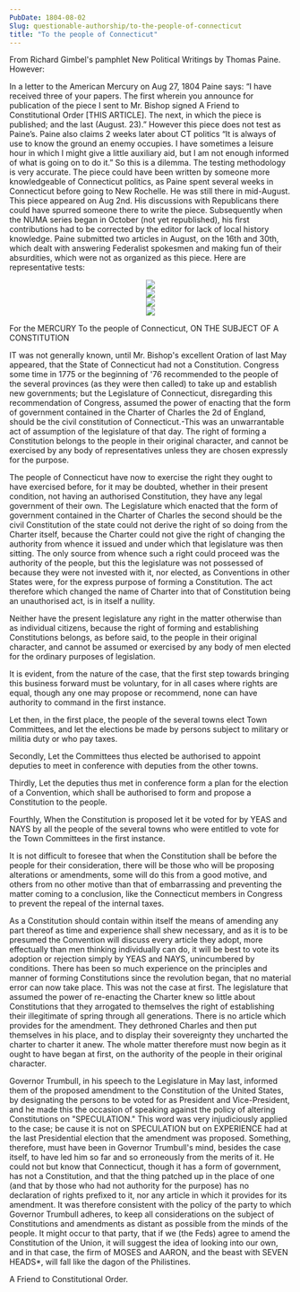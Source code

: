 ```yaml
---
PubDate: 1804-08-02
Slug: questionable-authorship/to-the-people-of-connecticut
title: "To the people of Connecticut"
---
```


From Richard Gimbel's pamphlet New Political Writings by Thomas Paine. However:

In a letter to the American Mercury on Aug 27, 1804 Paine says: “I have received three of your papers. The first wherein you announce for publication of the piece I sent to Mr. Bishop signed A Friend to Constitutional Order [THIS ARTICLE]. The next, in which the piece is published; and the last (August. 23).” However this piece does not test as Paine’s. Paine also claims 2 weeks later about CT politics “It is always of use to know the ground an enemy occupies. I have sometimes a leisure hour in which I might give a little auxiliary aid, but I am not enough informed of what is going on to do it.”  So this is a dilemma. The testing methodology is very accurate. The piece could have been written by someone more knowledgeable of Connecticut politics, as Paine spent several weeks in Connecticut before going to New Rochelle. He was still there in mid-August. This piece appeared on Aug 2nd. His discussions with Republicans there could have spurred someone there to write the piece. Subsequently when the NUMA series began in October (not yet republished), his first contributions had to be corrected by the editor for lack of local history knowledge. Paine submitted two articles in August, on the 16th and 30th, which dealt with answering Federalist spokesmen and making fun of their absurdities, which were not as organized as this piece. Here are representative tests:

<center><img src="/images/to-the-people-of-connecticut-h.png"></center>
<center><img src="/images/to-the-people-of-connecticut-i.png"></center>
<center><img src="/images/to-the-people-of-connecticut-k.png"></center>
<center><img src="/images/to-the-people-of-connecticut-m.png"></center>


For the MERCURY
To the people of Connecticut,
ON THE SUBJECT OF A CONSTITUTION

IT was not generally known, until Mr. Bishop's excellent Oration of last May appeared, that the State of Connecticut had not a Constitution. Congress some time in 1775 or the beginning of '76 recommended to the people of the several provinces (as they were then called) to take up and establish new governments; but the Legislature of Connecticut, disregarding this recommendation of Congress, assumed the power of enacting that the form of government contained in the Charter of Charles the 2d of England, should be the civil constitution of Connecticut.-This was an unwarrantable act of assumption of the legislature of that day. The right of forming a Constitution belongs to the people in their original character, and cannot be exercised by any body of representatives unless they are chosen expressly for the purpose.

The people of Connecticut have now to exercise the right they ought to have exercised before, for it may be doubted, whether in their present condition, not having an authorised Constitution, they have any legal government of their own. The Legislature which enacted that the form of government contained in the Charter of Charles the second should be the civil Constitution of the state could not derive the right of so doing from the Charter itself, because the Charter could not give the right of changing the authority from whence it issued and under which that legislature was then sitting. The only source from whence such a right could proceed was the authority of the people, but this the legislature was not possessed of because they were not invested with it, nor elected, as Conventions in other States were, for the express purpose of forming a Constitution. The act therefore which changed the name of Charter into that of Constitution being an unauthorised act, is in itself a nullity.

Neither have the present legislature any right in the matter otherwise than as individual citizens, because the right of forming and establishing Constitutions belongs, as before said, to the people in their original character, and cannot be assumed or exercised by any body of men elected for the ordinary purposes of legislation.

It is evident, from the nature of the case, that the first step towards bringing this business forward must be voluntary, for in all cases where rights are equal, though any one may propose or recommend, none can have authority to command in the first instance.

Let then, in the first place, the people of the several towns elect Town Committees, and let the elections be made by persons subject to military or militia duty or who pay taxes.

Secondly, Let the Committees thus elected be authorised to appoint deputies to meet in conference with deputies from the other towns.

Thirdly, Let the deputies thus met in conference form a plan for the election of a Convention, which shall be authorised to form and propose a Constitution to the people.

Fourthly, When the Constitution is proposed let it be voted for by YEAS and NAYS by all the people of the several towns who were entitled to vote for the Town Committees in the first instance.

It is not difficult to foresee that when the Constitution shall be before the people for their consideration, there will be those who will be proposing alterations or amendments, some will do this from a good motive, and others from no other motive than that of embarrassing and preventing the matter coming to a conclusion, like the Connecticut members in Congress to prevent the repeal of the internal taxes.

As a Constitution should contain within itself the means of amending any part thereof as time and experience shall shew necessary, and as it is to be presumed the Convention will discuss every article they adopt, more effectually than men thinking individually can do, it will be best to vote its adoption or rejection simply by YEAS and NAYS, unincumbered by conditions. There has been so much experience on the principles and manner of forming Constitutions since the revolution began, that no material error can now take place. This was not the case at first. The legislature that assumed the power of re-enacting the Charter knew so little about Constitutions that they arrogated to themselves the right of establishing their illegitimate of spring through all generations. There is no article which provides for the amendment. They dethroned Charles and then put themselves in his place, and to display their sovereignty they uncharted the charter to charter it anew. The whole matter therefore must now begin as it ought to have began at first, on the authority of the people in their original character.

Governor Trumbull, in his speech to the Legislature in May last, informed them of the proposed amendment to the Constitution of the United States, by designating the persons to be voted for as President and Vice-President, and he made this the occasion of speaking against the policy of altering Constitutions on "SPECULATION." This word was very injudiciously applied to the case; be­ cause it is not on SPECULATION but on EXPERIENCE had at the last Presidential election that the amendment was proposed. Something, therefore, must have been in Governor Trumbull's mind, besides the case itself, to have led him so far and so erroneously from the merits of it. He could not but know that Connecticut, though it has a form of government, has not a Constitution, and that the thing patched up in the place of one (and that by those who had not authority for the purpose) has no declaration of rights prefixed to it, nor any article in which it provides for its amendment. It was therefore consistent with the policy of the party to which Governor Trumbull adheres, to keep all considerations on the subject of Constitutions and amendments as distant as possible from the minds of the people. It might occur to that party, that if we (the Feds) agree to amend the Constitution of the Union, it will suggest the idea of looking into our own, and in that case, the firm of MOSES and AARON, and the beast with SEVEN HEADS*, will fall like the dagon of the Philistines.

A Friend to Constitutional Order.

